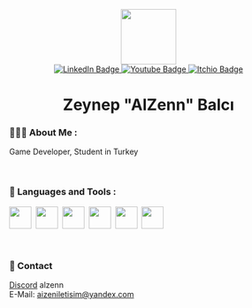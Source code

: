 <div id="header" align="center">
  <img src="https://i.giphy.com/media/v1.Y2lkPTc5MGI3NjExNzV4NmwwbGc1dGI5cTNpMmplaGhxNXpxMnpvZ2NxNzRra2M0aDFqZSZlcD12MV9pbnRlcm5hbF9naWZfYnlfaWQmY3Q9Zw/2IudUHdI075HL02Pkk/giphy.gif" width="100"/>
</div>
<div id="badges" align="center">
  <a href="https://www.linkedin.com/in/balcizeynep" target="_blank">
    <img src="https://img.shields.io/badge/LinkedIn-blue?style=for-the-badge&logo=linkedin&logoColor=white" alt="LinkedIn Badge"/>
  </a>
  <a href="https://www.youtube.com/@AlZenn" target="_blank">
    <img src="https://img.shields.io/badge/Youtube-white?style=for-the-badge&logo=itchio&logoColor=white" alt="Youtube Badge"/>
  </a>
  <a href="https://alzennn.itch.io" target="_blank">
    <img src="https://img.shields.io/badge/Itch.io-red?style=for-the-badge&logo=itchio&logoColor=white" alt="Itchio Badge"/>
  </a>
</div>


<h1 align="center">
Zeynep "AlZenn" Balcı
</h1>

### 👩🏻‍💻 About Me :
Game Developer, Student in Turkey

&nbsp;

### 🔧 Languages and Tools :
<div>
  <img src="https://cdn.jsdelivr.net/gh/devicons/devicon/icons/csharp/csharp-line.svg" width="40" height="40"/>&nbsp;
  <img src="https://cdn.jsdelivr.net/gh/devicons/devicon/icons/unity/unity-original.svg" width="40" height="40"/>&nbsp;
  <img src="https://cdn.jsdelivr.net/gh/devicons/devicon/icons/html5/html5-original.svg" width="40" height="40"/>&nbsp;
  <img src="https://cdn.jsdelivr.net/gh/devicons/devicon/icons/css3/css3-plain-wordmark.svg" width="40" height="40"/>&nbsp;
  <img src="https://cdn.jsdelivr.net/gh/devicons/devicon@latest/icons/javascript/javascript-original.svg" width="40" height="40"/>&nbsp;
  <img src="https://cdn.jsdelivr.net/gh/devicons/devicon/icons/git/git-original.svg" width="40" height="40"/>&nbsp;
</div>

    
&nbsp;

        
### 👀 Contact
[Discord](https://discord.gg/N3BwmcaTum) alzenn </br> 
E-Mail: aizeniletisim@yandex.com <br>
